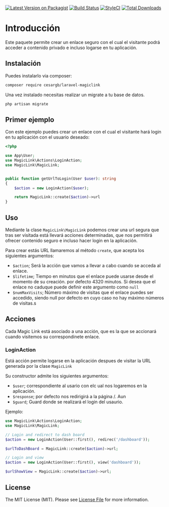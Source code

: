 [![Latest Version on Packagist](https://img.shields.io/packagist/v/cesargb/laravel-magiclink.svg?style=flat-square)](https://packagist.org/packages/cesargb/laravel-magiclink)
[![Build Status](https://travis-ci.org/cesargb/laravel-magiclink.svg?branch=2.x)](https://travis-ci.org/cesargb/laravel-magiclink)
[![StyleCI](https://github.styleci.io/repos/98337902/shield?branch=2.x)](https://github.styleci.io/repos/98337902)
[![Total Downloads](https://img.shields.io/packagist/dt/cesargb/laravel-magiclink.svg?style=flat-square)](https://packagist.org/packages/cesargb/laravel-magiclink)


# Introducción

Este paquete permite crear un enlace seguro con el cual el visitante
podrá acceder a contenido privado e incluso logarse en tu aplicación.

## Instalación

Puedes instalarlo via composer:

```bash
composer require cesargb/laravel-magiclink
```
Una vez instalado necesitas realizar un migrate a tu base de datos.

```bash
php artisan migrate
```

## Primer ejemplo

Con este ejemplo puedes crear un enlace con el cual el visitante hará
login en tu aplicación con el usuario deseado:

```php
<?php

use App\User;
use MagicLink\Actions\LoginAction;
use MagicLink\MagicLink;


public function getUrlToLogin(User $user): string
{
    $action = new LoginAction($user);

    return MagicLink::create($action)->url
}
```

## Uso

Mediante la clase `MagicLink\MagicLink` podemos crear una
url segura que tras ser visitada está llevará acciones determinadas, que
nos permitirá ofrecer contenido seguro e incluso hacer login en la
aplicación.

Para crear estás URL llamaremos al método `create`, que acepta los siguientes
argumentos:

* `$action`; Será la acción que vamos a llevar a cabo cuando se acceda al enlace.
* `$lifetime`; Tiempo en minutos que el enlace puede usarse desde el momento de
su creación. por defecto 4320 minutos. Si desea que el enlace no caduque puede
definir este argumento como `null`
* `$numMaxVisits`; Número máximo de visitas que el enlace puedes ser accedido,
siendo null por defecto en cuyo caso no hay máximo números de visitas.s

## Acciones

Cada Magic Link está asociado a una acción, que es la que se accionará
cuando visitemos su correspondinete enlace.

### LoginAction

Está acción permite logarse en la aplicación despues de visitar la URL
generada por la clase `MagicLink`

Su constructor admite los siguientes argumentos:

* `$user`; correspondiente al usario con elc ual nos logaremos en la
aplicación.
* `$response`; por defecto nos redirigirá a la página /. Aun
* `$guard`; Guard donde se realizará el login del usaurio.

Ejemplo:

```php
use MagicLink\Actions\LoginAction;
use MagicLink\MagicLink;

// Login and redirect to dash board
$action = new LoginAction(User::first(), redirec('/dashboard'));

$urlToDashBoard = MagicLink::create($action)->url;

// Login and view
$action = new LoginAction(User::first(), view('dashboard'));

$urlShowView = MagicLink::create($action)->url;
```


## License

The MIT License (MIT). Please see [License File](LICENSE.md) for more information.

